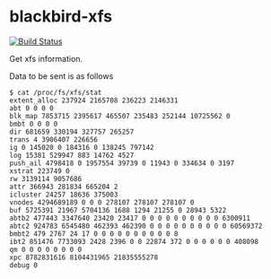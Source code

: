 blackbird-xfs
===============

[![Build Status](https://travis-ci.org/Vagrants/blackbird-xfs.png?branch=development)](https://travis-ci.org/Vagrants/blackbird-xfs)

Get xfs information.

Data to be sent is as follows
```shell
$ cat /proc/fs/xfs/stat
extent_alloc 237924 2165708 236223 2146331
abt 0 0 0 0
blk_map 7853715 2395617 465507 235483 252144 10725562 0
bmbt 0 0 0 0
dir 681659 330194 327757 265257
trans 4 3906407 226656
ig 0 145020 0 184316 0 138245 797142
log 15381 529947 883 14762 4527
push_ail 4798418 0 1957554 39739 0 11943 0 334634 0 3197
xstrat 223749 0
rw 3139114 9057686
attr 366943 281834 665204 2
icluster 24257 18636 375003
vnodes 4294689189 0 0 0 278107 278107 278107 0
buf 5725391 21967 5704136 1688 1294 21255 0 28943 5322
abtb2 477443 3347640 23420 23417 0 0 0 0 0 0 0 0 0 0 6300911
abtc2 924783 6545480 462393 462390 0 0 0 0 0 0 0 0 0 0 60569372
bmbt2 479 2767 24 17 0 0 0 0 0 0 0 0 0 0 8
ibt2 851476 7733093 2428 2396 0 0 22874 372 0 0 0 0 0 0 408098
qm 0 0 0 0 0 0 0 0
xpc 8782831616 8104431965 21835555278
debug 0
```

